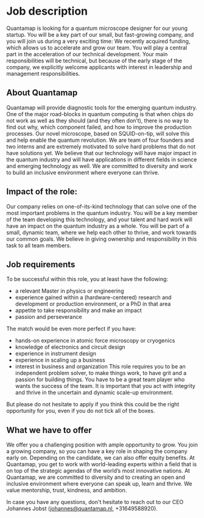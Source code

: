 # Job description
Quantamap is looking for a quantum microscope designer for our young startup. You will be a key part of our small, but fast-growing company, and you will join us during a very exciting time: We recently acquired funding, which allows us to accelerate and grow our team. You will play a central part in the acceleration of our technical development. Your main responsibilities will be technical, but because of the early stage of the company, we explicitly welcome applicants with interest in leadership and management responsibilities. 

## About Quantamap
Quantamap will provide diagnostic tools for the emerging quantum industry. One of the major road-blocks in quantum computing is that when chips do not work as well as they should (and they often don’t), there is no way to find out why, which component failed, and how to improve the production processes. Our novel microscope, based on SQUID-on-tip, will solve this and help enable the quantum revolution.
We are team of four founders and two interns and are extremely motivated to solve hard problems that do not have solutions yet. We believe that our technology will have major impact in the quantum industry and will have applications in different fields in science and emerging technology as well. We are committed to diversity and work to build an inclusive environment where everyone can thrive. 

## Impact of the role:
Our company relies on one-of-its-kind technology that can solve one of the most important problems in the quantum industry. You will be a key member of the team developing this technology, and your talent and hard work will have an impact on the quantum industry as a whole. You will be part of a small, dynamic team, where we help each other to thrive, and work towards our common goals. We believe in giving ownership and responsibility in this task to all team members. 

## Job requirements
To be successful within this role, you at least have the following: 
*	a relevant Master in physics or engineering
*	experience gained within a (hardware-centered) research and development or production environment, or a PhD in that area
*	appetite to take responsibility and make an impact
*	passion and perseverance
  
The match would be even more perfect if you have:
*	hands-on experience in atomic force microscopy or cryogenics
*	knowledge of electronics and circuit design
*	experience in instrument design
*	experience in scaling up a business
*	interest in business and organization
This role requires you to be an independent problem solver, to make things work, to have grit and a passion for building things. You have to be a great team player who wants the success of the team. It is important that you act with integrity and thrive in the uncertain and dynamic scale-up environment. 

But please do not hesitate to apply if you think this could be the right opportunity for you, even if you do not tick all of the boxes. 

## What we have to offer 
We offer you a challenging position with ample opportunity to grow. You join a growing company, so you can have a key role in shaping the company early on. Depending on the candidate, we can also offer equity benefits. 
At Quantamap, you get to work with world-leading experts within a field that is on top of the strategic agendas of the world’s most innovative nations. At Quantamap, we are committed to diversity and to creating an open and inclusive environment where everyone can speak up, learn and thrive. We value mentorship, trust, kindness, and ambition.  

In case you have any questions, don't hesitate to reach out to our CEO Johannes Jobst (johannes@quantamap.nl, +31649588920).
